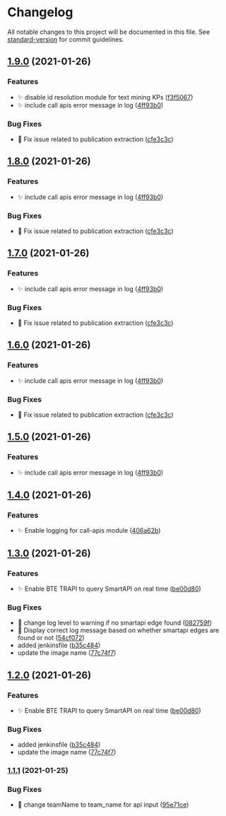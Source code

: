 # Changelog

All notable changes to this project will be documented in this file. See [standard-version](https://github.com/conventional-changelog/standard-version) for commit guidelines.

## [1.9.0](https://github.com/mokkapps/changelog-generator-demo/compare/v1.4.0...v1.9.0) (2021-01-26)


### Features

* :sparkles: disable id resolution module for text mining KPs ([f3f5067](https://github.com/mokkapps/changelog-generator-demo/commits/f3f506759c54386fc8394d27b3240a7327b2317b))
* :sparkles: include call apis error message in log ([4ff93b0](https://github.com/mokkapps/changelog-generator-demo/commits/4ff93b0362b31c06927e489bfd8a442b015d4bd3))


### Bug Fixes

* :bug: Fix issue related to publication extraction ([cfe3c3c](https://github.com/mokkapps/changelog-generator-demo/commits/cfe3c3c0366eef8962dccd8b810b0ec6abf5b067))

## [1.8.0](https://github.com/mokkapps/changelog-generator-demo/compare/v1.4.0...v1.8.0) (2021-01-26)


### Features

* :sparkles: include call apis error message in log ([4ff93b0](https://github.com/mokkapps/changelog-generator-demo/commits/4ff93b0362b31c06927e489bfd8a442b015d4bd3))


### Bug Fixes

* :bug: Fix issue related to publication extraction ([cfe3c3c](https://github.com/mokkapps/changelog-generator-demo/commits/cfe3c3c0366eef8962dccd8b810b0ec6abf5b067))

## [1.7.0](https://github.com/mokkapps/changelog-generator-demo/compare/v1.4.0...v1.7.0) (2021-01-26)


### Features

* :sparkles: include call apis error message in log ([4ff93b0](https://github.com/mokkapps/changelog-generator-demo/commits/4ff93b0362b31c06927e489bfd8a442b015d4bd3))


### Bug Fixes

* :bug: Fix issue related to publication extraction ([cfe3c3c](https://github.com/mokkapps/changelog-generator-demo/commits/cfe3c3c0366eef8962dccd8b810b0ec6abf5b067))

## [1.6.0](https://github.com/mokkapps/changelog-generator-demo/compare/v1.4.0...v1.6.0) (2021-01-26)


### Features

* :sparkles: include call apis error message in log ([4ff93b0](https://github.com/mokkapps/changelog-generator-demo/commits/4ff93b0362b31c06927e489bfd8a442b015d4bd3))


### Bug Fixes

* :bug: Fix issue related to publication extraction ([cfe3c3c](https://github.com/mokkapps/changelog-generator-demo/commits/cfe3c3c0366eef8962dccd8b810b0ec6abf5b067))

## [1.5.0](https://github.com/mokkapps/changelog-generator-demo/compare/v1.4.0...v1.5.0) (2021-01-26)


### Features

* :sparkles: include call apis error message in log ([4ff93b0](https://github.com/mokkapps/changelog-generator-demo/commits/4ff93b0362b31c06927e489bfd8a442b015d4bd3))

## [1.4.0](https://github.com/mokkapps/changelog-generator-demo/compare/v1.3.0...v1.4.0) (2021-01-26)


### Features

* :sparkles: Enable logging for call-apis module ([406a62b](https://github.com/mokkapps/changelog-generator-demo/commits/406a62b64e3cd0e1d961782f27e39485b90ded25))

## [1.3.0](https://github.com/mokkapps/changelog-generator-demo/compare/v1.1.1...v1.3.0) (2021-01-26)


### Features

* :sparkles: Enable BTE TRAPI to query SmartAPI on real time ([be00d80](https://github.com/mokkapps/changelog-generator-demo/commits/be00d804af9a93d1f84f4cbb968160c62fd3fbd2))


### Bug Fixes

* :bug: change log level to warning if no smartapi edge found ([082759f](https://github.com/mokkapps/changelog-generator-demo/commits/082759f0c5abc51e3a3b8f2700a82f2c4a86e60c))
* :bug: Display correct log message based on whether smartapi edges are found or not ([54cf072](https://github.com/mokkapps/changelog-generator-demo/commits/54cf0722076201bfeb617749986e478e552597b0))
* added jenkinsfile ([b35c484](https://github.com/mokkapps/changelog-generator-demo/commits/b35c48408872c4686120715daa3f7f4e146a72cc))
* update the image name ([77c74f7](https://github.com/mokkapps/changelog-generator-demo/commits/77c74f72e0d8505b26b7b95eb8ddb03bb19a9fbe))

## [1.2.0](https://github.com/mokkapps/changelog-generator-demo/compare/v1.1.1...v1.2.0) (2021-01-26)


### Features

* :sparkles: Enable BTE TRAPI to query SmartAPI on real time ([be00d80](https://github.com/mokkapps/changelog-generator-demo/commits/be00d804af9a93d1f84f4cbb968160c62fd3fbd2))


### Bug Fixes

* added jenkinsfile ([b35c484](https://github.com/mokkapps/changelog-generator-demo/commits/b35c48408872c4686120715daa3f7f4e146a72cc))
* update the image name ([77c74f7](https://github.com/mokkapps/changelog-generator-demo/commits/77c74f72e0d8505b26b7b95eb8ddb03bb19a9fbe))

### [1.1.1](https://github.com/mokkapps/changelog-generator-demo/compare/v3.6.11...v1.1.1) (2021-01-25)


### Bug Fixes

* :bug: change teamName to team_name for api input ([95e71ce](https://github.com/mokkapps/changelog-generator-demo/commits/95e71cef9f66c34a995dad8a57ffd249dde31971))
